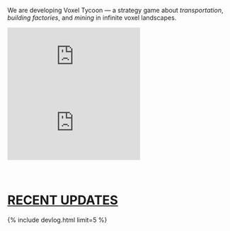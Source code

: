 We are developing <span class="title">Voxel Tycoon</span> — a strategy game about *transportation*, *building&nbsp;factories*, and *mining* in infinite voxel landscapes.

<iframe class="widget-steam_modal" src="https://store.steampowered.com/widget/732050/" frameborder="0"></iframe>

<iframe class="widget-youtube" src="https://www.youtube.com/embed/4nRBNl_jACw" frameborder="0" allowfullscreen></iframe>

<div style="height:2.2rem">&nbsp;</div>

<h1><a href="/devlog">RECENT UPDATES</a></h1>

{% include devlog.html limit=5 %}

 <!-- <iframe class="widget-itchio" frameborder="0" src="https://itch.io/embed/434404?linkback=true&amp;border_width=1&amp;bg_color=16372e&amp;fg_color=ffffff&amp;link_color=de9a07&amp;border_color=164237"></iframe>  -->

<!-- **Try a little glimpse of the game world, atmosphere, and modding with [SDK](/sdk){:.sdk} (demo scene included)!**

Dig into development with our [Devlog](/devlog), check [FAQ](/faq){:.faqlink} for answers to the most frequently asked questions, and don't forget to follow our [social media](/contacts) for updates. -->

<!-- <p style="text-align:center">***</p> -->

<!-- <p>Psst! While you are waiting for Steam Early Access, you can wishlist it on Steam!</p>

<iframe class="widget-steam" src="https://store.steampowered.com/widget/732050/" frameborder="0"></iframe> -->

<!-- <iframe class="widget-itchio" frameborder="0" src="https://itch.io/embed/324650?linkback=true&amp;border_width=1&amp;bg_color=16372e&amp;fg_color=ffffff&amp;link_color=de9a07&amp;border_color=164237"></iframe> -->